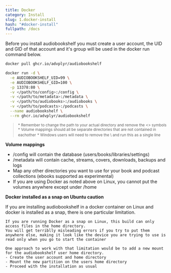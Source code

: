 ```yaml
---
title: Docker
category: Install
slug: 1.docker-install
hash: "#docker-install"
fullpath: /docs
---
```

Before you install audiobookshelf you must create a user account, the UID and GID of that account and it's group will be used in the docker run command below. 
```bash
docker pull ghcr.io/advplyr/audiobookshelf

docker run -d \
  -e AUDIOBOOKSHELF_UID=99 \
  -e AUDIOBOOKSHELF_GID=100 \
  -p 13378:80 \
  -v </path/to/config>:/config \
  -v </path/to/metadata>:/metadata \
  -v </path/to/audiobooks>:/audiobooks \
  -v </path/to/podcasts>:/podcasts \
  --name audiobookshelf \
  --rm ghcr.io/advplyr/audiobookshelf
```

  > 
  > <small class="text-error block">\* Remember to change the path to your actual directory and remove the <> symbols</small>
  > <small class="text-error block">\* Volume mappings should all be separate directories that are not contained in eachother</small>
  > <small class="text-error block">\* Windows users will need to remove the \ and run this as a single line</small>
  > 


**Volume mappings**

- /config will contain the database (users/books/libraries/settings)
- /metadata will contain cache, streams, covers, downloads, backups and logs
- Map any other directories you want to use for your book and podcast collections (ebooks supported as experimental)
- If you are using Docker as noted above on Linux, you cannot put the volumes anywhere except under /home

**Docker installed as a snap on Ubuntu caution**

If you are installing audiobookshelf in a docker container on Linux and docker is installed as a snap, there is one particular limitation. 
  
    If you are running Docker as a snap on Linux, this build can only access files in the home directory. 
    You will get terriblly misleading errors if you try to put them anywhere else, making it look like the device you are trying to use is read only when you go to start the container

    One approach to work with that limitation would be to add a new mount for the audiobookshelf user home directory.
    - Create the user account and home directory
    - Mount the new partition on the users home directory 
    - Proceed with the installation as usual


